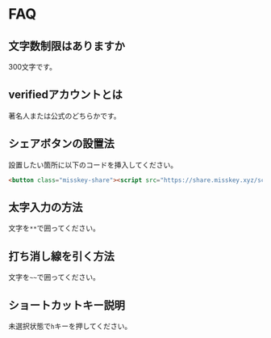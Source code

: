 # FAQ
## 文字数制限はありますか
300文字です。

## verifiedアカウントとは
著名人または公式のどちらかです。

## シェアボタンの設置法
設置したい箇所に以下のコードを挿入してください。
```html
<button class="misskey-share"><script src="https://share.misskey.xyz/script.js" async></script></button>
```

## 太字入力の方法
文字を```**```で囲ってください。

## 打ち消し線を引く方法
文字を`~~`で囲ってください。

## ショートカットキー説明
未選択状態で```h```キーを押してください。

